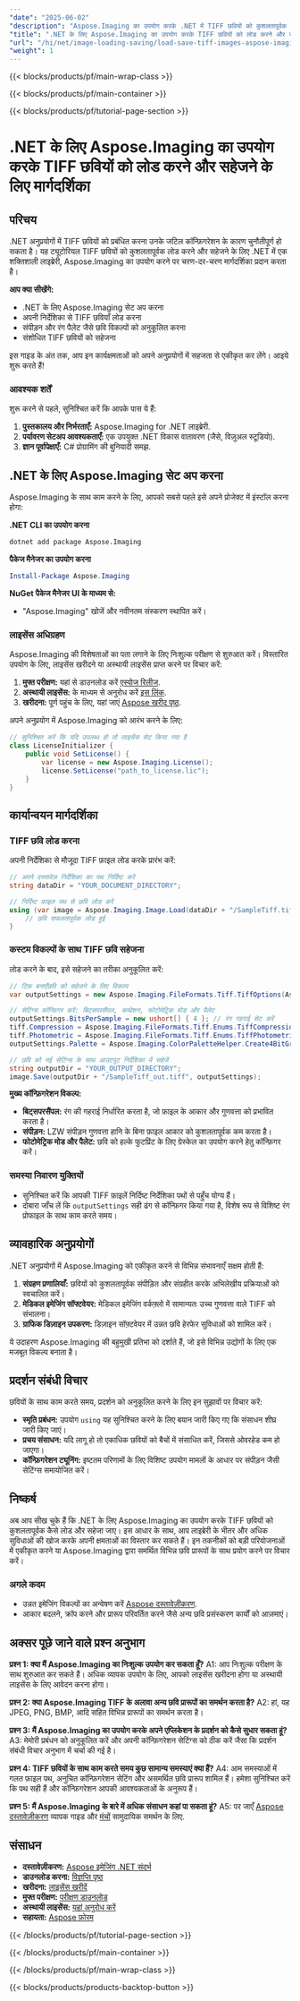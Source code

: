 ```yaml
---
"date": "2025-06-02"
"description": "Aspose.Imaging का उपयोग करके .NET में TIFF छवियों को कुशलतापूर्वक लोड, कस्टमाइज़ और सहेजना सीखें। आसानी से उच्च-गुणवत्ता वाली छवि प्रारूपों को संभालने के लिए बिल्कुल सही।"
"title": ".NET के लिए Aspose.Imaging का उपयोग करके TIFF छवियों को लोड करने और सहेजने के लिए मार्गदर्शिका"
"url": "/hi/net/image-loading-saving/load-save-tiff-images-aspose-imaging-dotnet/"
"weight": 1
---
```


{{< blocks/products/pf/main-wrap-class >}}

{{< blocks/products/pf/main-container >}}

{{< blocks/products/pf/tutorial-page-section >}}
# .NET के लिए Aspose.Imaging का उपयोग करके TIFF छवियों को लोड करने और सहेजने के लिए मार्गदर्शिका

## परिचय

.NET अनुप्रयोगों में TIFF छवियों को प्रबंधित करना उनके जटिल कॉन्फ़िगरेशन के कारण चुनौतीपूर्ण हो सकता है। यह ट्यूटोरियल TIFF छवियों को कुशलतापूर्वक लोड करने और सहेजने के लिए .NET में एक शक्तिशाली लाइब्रेरी, Aspose.Imaging का उपयोग करने पर चरण-दर-चरण मार्गदर्शिका प्रदान करता है।

**आप क्या सीखेंगे:**
- .NET के लिए Aspose.Imaging सेट अप करना
- अपनी निर्देशिका से TIFF छवियाँ लोड करना
- संपीड़न और रंग पैलेट जैसे छवि विकल्पों को अनुकूलित करना
- संशोधित TIFF छवियों को सहेजना

इस गाइड के अंत तक, आप इन कार्यक्षमताओं को अपने अनुप्रयोगों में सहजता से एकीकृत कर लेंगे। आइये शुरू करते हैं!

### आवश्यक शर्तें

शुरू करने से पहले, सुनिश्चित करें कि आपके पास ये हैं:
1. **पुस्तकालय और निर्भरताएँ:** Aspose.Imaging for .NET लाइब्रेरी.
2. **पर्यावरण सेटअप आवश्यकताएँ:** एक उपयुक्त .NET विकास वातावरण (जैसे, विज़ुअल स्टूडियो).
3. **ज्ञान पूर्वापेक्षाएँ:** C# प्रोग्रामिंग की बुनियादी समझ.

## .NET के लिए Aspose.Imaging सेट अप करना

Aspose.Imaging के साथ काम करने के लिए, आपको सबसे पहले इसे अपने प्रोजेक्ट में इंस्टॉल करना होगा:

**.NET CLI का उपयोग करना**
```bash
dotnet add package Aspose.Imaging
```

**पैकेज मैनेजर का उपयोग करना**
```powershell
Install-Package Aspose.Imaging
```

**NuGet पैकेज मैनेजर UI के माध्यम से:**
- "Aspose.Imaging" खोजें और नवीनतम संस्करण स्थापित करें।

### लाइसेंस अधिग्रहण

Aspose.Imaging की विशेषताओं का पता लगाने के लिए निःशुल्क परीक्षण से शुरुआत करें। विस्तारित उपयोग के लिए, लाइसेंस खरीदने या अस्थायी लाइसेंस प्राप्त करने पर विचार करें:
1. **मुफ्त परीक्षण:** यहां से डाउनलोड करें [एस्पोज रिलीज](https://releases.aspose.com/imaging/net/).
2. **अस्थायी लाइसेंस:** के माध्यम से अनुरोध करें [इस लिंक](https://purchase.aspose.com/temporary-license/).
3. **खरीदना:** पूर्ण पहुंच के लिए, यहां जाएं [Aspose खरीद पृष्ठ](https://purchase.aspose.com/buy).

अपने अनुप्रयोग में Aspose.Imaging को आरंभ करने के लिए:
```csharp
// सुनिश्चित करें कि यदि उपलब्ध हो तो लाइसेंस सेट किया गया है
class LicenseInitializer {
    public void SetLicense() {
        var license = new Aspose.Imaging.License();
        license.SetLicense("path_to_license.lic");
    }
}
```

## कार्यान्वयन मार्गदर्शिका

### TIFF छवि लोड करना

अपनी निर्देशिका से मौजूदा TIFF फ़ाइल लोड करके प्रारंभ करें:
```csharp
// अपने दस्तावेज़ निर्देशिका का पथ निर्दिष्ट करें
string dataDir = "YOUR_DOCUMENT_DIRECTORY";

// निर्दिष्ट फ़ाइल पथ से छवि लोड करें
using (var image = Aspose.Imaging.Image.Load(dataDir + "/SampleTiff.tiff")) {
    // छवि सफलतापूर्वक लोड हुई
}
```

### कस्टम विकल्पों के साथ TIFF छवि सहेजना

लोड करने के बाद, इसे सहेजने का तरीका अनुकूलित करें:
```csharp
// टिफ़ बनाएँछवि को सहेजने के लिए विकल्प
var outputSettings = new Aspose.Imaging.FileFormats.Tiff.TiffOptions(Aspose.Imaging.FileFormats.Tiff.Enums.TiffExpectedFormat.Default);

// सेटिंग्स कॉन्फ़िगर करें: बिट्सपरसैंपल, कम्प्रेशन, फोटोमेट्रिक मोड और पैलेट
outputSettings.BitsPerSample = new ushort[] { 4 }; // रंग गहराई सेट करें
tiff.Compression = Aspose.Imaging.FileFormats.Tiff.Enums.TiffCompressions.Lzw; // LZW संपीड़न का उपयोग करें
tiff.Photometric = Aspose.Imaging.FileFormats.Tiff.Enums.TiffPhotometrics.Palette;
outputSettings.Palette = Aspose.Imaging.ColorPaletteHelper.Create4BitGrayscale(false); // ग्रेस्केल पैलेट

// छवि को नई सेटिंग्स के साथ आउटपुट निर्देशिका में सहेजें
string outputDir = "YOUR_OUTPUT_DIRECTORY";
image.Save(outputDir + "/SampleTiff_out.tiff", outputSettings);
```

**मुख्य कॉन्फ़िगरेशन विकल्प:**
- **बिट्सपरसैंपल:** रंग की गहराई निर्धारित करता है, जो फ़ाइल के आकार और गुणवत्ता को प्रभावित करता है।
- **संपीड़न:** LZW संपीड़न गुणवत्ता हानि के बिना फ़ाइल आकार को कुशलतापूर्वक कम करता है।
- **फोटोमेट्रिक मोड और पैलेट:** छवि को हल्के फुटप्रिंट के लिए ग्रेस्केल का उपयोग करने हेतु कॉन्फ़िगर करें।

### समस्या निवारण युक्तियों

- सुनिश्चित करें कि आपकी TIFF फ़ाइलें निर्दिष्ट निर्देशिका पथों से पहुँच योग्य हैं।
- दोबारा जाँच लें कि `outputSettings` सही ढंग से कॉन्फ़िगर किया गया है, विशेष रूप से विशिष्ट रंग प्रोफाइल के साथ काम करते समय।

## व्यावहारिक अनुप्रयोगों

.NET अनुप्रयोगों में Aspose.Imaging को एकीकृत करने से विभिन्न संभावनाएँ सक्षम होती हैं:
1. **संग्रहण प्रणालियाँ:** छवियों को कुशलतापूर्वक संपीड़ित और संग्रहीत करके अभिलेखीय प्रक्रियाओं को स्वचालित करें।
2. **मेडिकल इमेजिंग सॉफ्टवेयर:** मेडिकल इमेजिंग वर्कफ़्लो में सामान्यतः उच्च गुणवत्ता वाले TIFF को संभालना।
3. **ग्राफिक डिज़ाइन उपकरण:** डिज़ाइन सॉफ़्टवेयर में उन्नत छवि हेरफेर सुविधाओं को शामिल करें।

ये उदाहरण Aspose.Imaging की बहुमुखी प्रतिभा को दर्शाते हैं, जो इसे विभिन्न उद्योगों के लिए एक मजबूत विकल्प बनाता है।

## प्रदर्शन संबंधी विचार

छवियों के साथ काम करते समय, प्रदर्शन को अनुकूलित करने के लिए इन सुझावों पर विचार करें:
- **स्मृति प्रबंधन:** उपयोग `using` यह सुनिश्चित करने के लिए बयान जारी किए गए कि संसाधन शीघ्र जारी किए जाएं।
- **प्रचय संसाधन:** यदि लागू हो तो एकाधिक छवियों को बैचों में संसाधित करें, जिससे ओवरहेड कम हो जाएगा।
- **कॉन्फ़िगरेशन ट्यूनिंग:** इष्टतम परिणामों के लिए विशिष्ट उपयोग मामलों के आधार पर संपीड़न जैसी सेटिंग्स समायोजित करें।

## निष्कर्ष

अब आप सीख चुके हैं कि .NET के लिए Aspose.Imaging का उपयोग करके TIFF छवियों को कुशलतापूर्वक कैसे लोड और सहेजा जाए। इस आधार के साथ, आप लाइब्रेरी के भीतर और अधिक सुविधाओं की खोज करके अपनी क्षमताओं का विस्तार कर सकते हैं। इन तकनीकों को बड़ी परियोजनाओं में एकीकृत करने या Aspose.Imaging द्वारा समर्थित विभिन्न छवि प्रारूपों के साथ प्रयोग करने पर विचार करें।

### अगले कदम
- उन्नत इमेजिंग विकल्पों का अन्वेषण करें [Aspose दस्तावेज़ीकरण](https://reference.aspose.com/imaging/net/).
- आकार बदलने, क्रॉप करने और प्रारूप परिवर्तित करने जैसे अन्य छवि प्रसंस्करण कार्यों को आज़माएं।

## अक्सर पूछे जाने वाले प्रश्न अनुभाग

**प्रश्न 1: क्या मैं Aspose.Imaging का निःशुल्क उपयोग कर सकता हूँ?**
A1: आप निःशुल्क परीक्षण के साथ शुरुआत कर सकते हैं। अधिक व्यापक उपयोग के लिए, आपको लाइसेंस खरीदना होगा या अस्थायी लाइसेंस के लिए आवेदन करना होगा।

**प्रश्न 2: क्या Aspose.Imaging TIFF के अलावा अन्य छवि प्रारूपों का समर्थन करता है?**
A2: हां, यह JPEG, PNG, BMP, आदि सहित विभिन्न प्रारूपों का समर्थन करता है।

**प्रश्न 3: मैं Aspose.Imaging का उपयोग करके अपने एप्लिकेशन के प्रदर्शन को कैसे सुधार सकता हूं?**
A3: मेमोरी प्रबंधन को अनुकूलित करें और अपनी कॉन्फ़िगरेशन सेटिंग्स को ठीक करें जैसा कि प्रदर्शन संबंधी विचार अनुभाग में चर्चा की गई है।

**प्रश्न 4: TIFF छवियों के साथ काम करते समय कुछ सामान्य समस्याएं क्या हैं?**
A4: आम समस्याओं में गलत फ़ाइल पथ, अनुचित कॉन्फ़िगरेशन सेटिंग और असमर्थित छवि प्रारूप शामिल हैं। हमेशा सुनिश्चित करें कि पथ सही हैं और कॉन्फ़िगरेशन आपकी आवश्यकताओं के अनुरूप हैं।

**प्रश्न 5: मैं Aspose.Imaging के बारे में अधिक संसाधन कहां पा सकता हूं?**
A5: पर जाएँ [Aspose दस्तावेज़ीकरण](https://reference.aspose.com/imaging/net/) व्यापक गाइड और [मंचों](https://forum.aspose.com/c/imaging/10) सामुदायिक समर्थन के लिए.

## संसाधन
- **दस्तावेज़ीकरण:** [Aspose इमेजिंग .NET संदर्भ](https://reference.aspose.com/imaging/net/)
- **डाउनलोड करना:** [विज्ञप्ति पृष्ठ](https://releases.aspose.com/imaging/net/)
- **खरीदना:** [लाइसेंस खरीदें](https://purchase.aspose.com/buy)
- **मुफ्त परीक्षण:** [परीक्षण डाउनलोड](https://releases.aspose.com/imaging/net/)
- **अस्थायी लाइसेंस:** [यहां अनुरोध करें](https://purchase.aspose.com/temporary-license/)
- **सहायता:** [Aspose फ़ोरम](https://forum.aspose.com/c/imaging/10)

{{< /blocks/products/pf/tutorial-page-section >}}

{{< /blocks/products/pf/main-container >}}

{{< /blocks/products/pf/main-wrap-class >}}

{{< blocks/products/products-backtop-button >}}